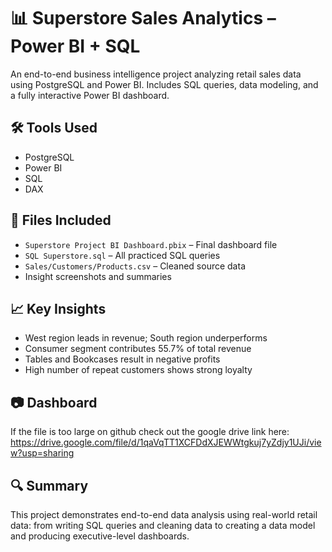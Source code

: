 # 📊 Superstore Sales Analytics – Power BI + SQL

An end-to-end business intelligence project analyzing retail sales data using PostgreSQL and Power BI. Includes SQL queries, data modeling, and a fully interactive Power BI dashboard.

## 🛠️ Tools Used
- PostgreSQL
- Power BI
- SQL
- DAX

## 📁 Files Included
- `Superstore Project BI Dashboard.pbix` – Final dashboard file
- `SQL Superstore.sql` – All practiced SQL queries
- `Sales/Customers/Products.csv` – Cleaned source data
- Insight screenshots and summaries

## 📈 Key Insights
- West region leads in revenue; South region underperforms
- Consumer segment contributes 55.7% of total revenue
- Tables and Bookcases result in negative profits
- High number of repeat customers shows strong loyalty

## 📷 Dashboard 
If the file is too large on github check out the google drive link here: https://drive.google.com/file/d/1qaVqTT1XCFDdXJEWWtgkuj7yZdjy1UJi/view?usp=sharing

## 🔍 Summary
This project demonstrates end-to-end data analysis using real-world retail data: from writing SQL queries and cleaning data to creating a data model and producing executive-level dashboards.

